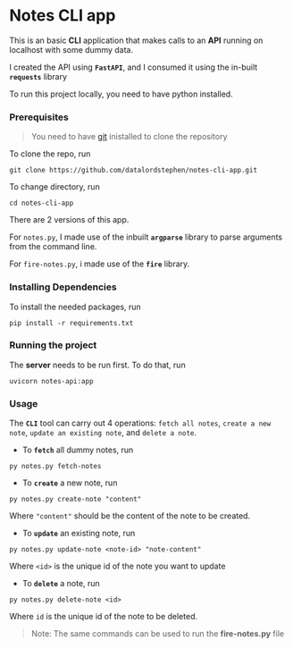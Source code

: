 # Notes CLI app
This is an basic **CLI** application that makes calls to an **API** running on localhost with some dummy data.

I created the API using **`FastAPI`**, and I consumed it using the in-built **`requests`** library

To run this project locally, you need to have python installed.

### Prerequisites
>You need to have [git](https://git-scm.com/) inistalled to clone the repository

To clone the repo, run
```
git clone https://github.com/datalordstephen/notes-cli-app.git
```

To change directory, run
```
cd notes-cli-app
```


There are 2 versions of this app.  


For `notes.py`, I made use of the inbuilt **`argparse`** library to parse arguments from the command line.  


For `fire-notes.py`, i made use of the **`fire`** library.

### Installing Dependencies
To install the needed packages, run
```
pip install -r requirements.txt
``` 

### Running the project
The **server** needs to be run first. To do that, run
```
uvicorn notes-api:app
```

### Usage
The **`CLI`** tool can carry out 4 operations: `fetch all notes`, `create a new note`, `update an existing note`, and `delete a note`.

- To **`fetch`** all dummy notes, run 
```
py notes.py fetch-notes
```


- To **`create`** a new note, run 
```
py notes.py create-note "content"
``` 
Where `"content"` should be the content of the note to be created.



- To **`update`** an existing note, run
```
py notes.py update-note <note-id> "note-content"
```
Where `<id>` is the unique id of the note you want to update


- To **`delete`** a note, run 
```
py notes.py delete-note <id>
```
Where `id` is the unique id of the note to be deleted.


> Note: The same commands can be used to run the **fire-notes.py** file


